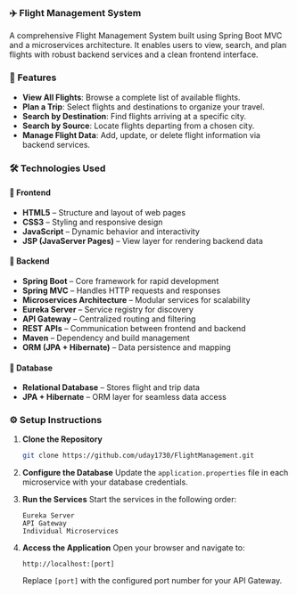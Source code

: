 ### ✈️ Flight Management System

A comprehensive Flight Management System built using Spring Boot MVC and a microservices architecture. It enables users to view, search, and plan flights with robust backend services and a clean frontend interface.


### 🚀 Features

  * **View All Flights**: Browse a complete list of available flights.
  * **Plan a Trip**: Select flights and destinations to organize your travel.
  * **Search by Destination**: Find flights arriving at a specific city.
  * **Search by Source**: Locate flights departing from a chosen city.
  * **Manage Flight Data**: Add, update, or delete flight information via backend services.

### 🛠️ Technologies Used

#### 🔹 Frontend

  * **HTML5** – Structure and layout of web pages
  * **CSS3** – Styling and responsive design
  * **JavaScript** – Dynamic behavior and interactivity
  * **JSP (JavaServer Pages)** – View layer for rendering backend data

#### 🔹 Backend

  * **Spring Boot** – Core framework for rapid development
  * **Spring MVC** – Handles HTTP requests and responses
  * **Microservices Architecture** – Modular services for scalability
  * **Eureka Server** – Service registry for discovery
  * **API Gateway** – Centralized routing and filtering
  * **REST APIs** – Communication between frontend and backend
  * **Maven** – Dependency and build management
  * **ORM (JPA + Hibernate)** – Data persistence and mapping

#### 🔹 Database

  * **Relational Database** – Stores flight and trip data
  * **JPA + Hibernate** – ORM layer for seamless data access


### ⚙️ Setup Instructions

1.  **Clone the Repository**

    ```bash
    git clone https://github.com/uday1730/FlightManagement.git
    ```

2.  **Configure the Database**
    Update the `application.properties` file in each microservice with your database credentials.

3.  **Run the Services**
    Start the services in the following order:

    ```text
    Eureka Server
    API Gateway
    Individual Microservices
    ```

4.  **Access the Application**
    Open your browser and navigate to:

    ```text
    http://localhost:[port]
    ```

    Replace `[port]` with the configured port number for your API Gateway.
